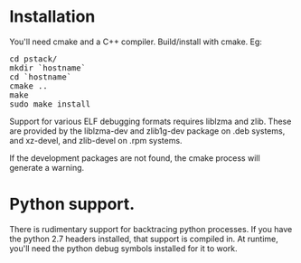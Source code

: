 # Installation
You'll need cmake and a C++ compiler. Build/install with cmake. Eg:
<pre>
cd pstack/
mkdir `hostname`
cd `hostname`
cmake ..
make
sudo make install
</pre>
Support for various ELF debugging formats requires liblzma and zlib. These
are provided by the liblzma-dev and zlib1g-dev package on .deb systems,
and xz-devel, and zlib-devel on .rpm systems.

If the development packages are not found, the cmake process will generate a warning.

# Python support.
There is rudimentary support for backtracing python processes. If you
have the python 2.7 headers installed, that support is compiled in. At
runtime, you'll need the python debug symbols installed for it to work.

